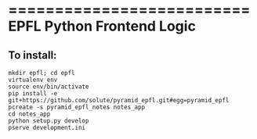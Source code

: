 ==========================
EPFL Python Frontend Logic
==========================

To install:
-----------

	mkdir epfl; cd epfl
	virtualenv env
	source env/bin/activate
	pip install -e git+https://github.com/solute/pyramid_epfl.git#egg=pyramid_epfl
	pcreate -s pyramid_epfl_notes notes_app
	cd notes_app
	python setup.py develop
	pserve development.ini




